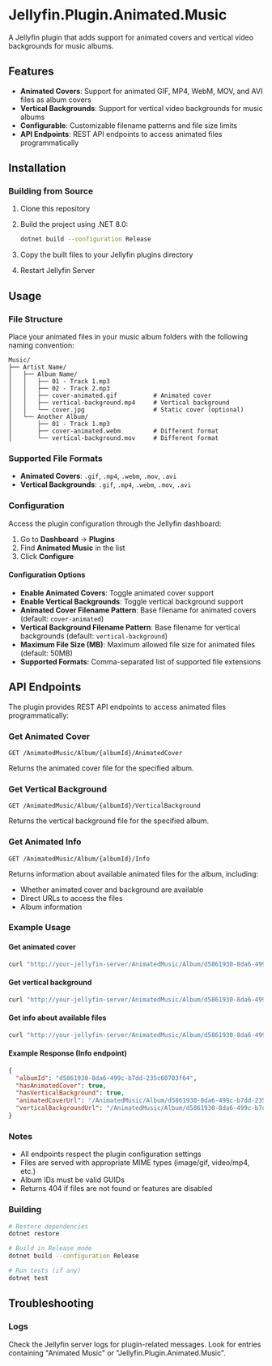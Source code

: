 # Jellyfin.Plugin.Animated.Music

A Jellyfin plugin that adds support for animated covers and vertical video backgrounds for music albums.

## Features

- **Animated Covers**: Support for animated GIF, MP4, WebM, MOV, and AVI files as album covers
- **Vertical Backgrounds**: Support for vertical video backgrounds for music albums
- **Configurable**: Customizable filename patterns and file size limits
- **API Endpoints**: REST API endpoints to access animated files programmatically

## Installation

### Building from Source

1. Clone this repository
2. Build the project using .NET 8.0:

   ```bash
   dotnet build --configuration Release
   ```

3. Copy the built files to your Jellyfin plugins directory
4. Restart Jellyfin Server

## Usage

### File Structure

Place your animated files in your music album folders with the following naming convention:

```
Music/
├── Artist Name/
│   ├── Album Name/
│   │   ├── 01 - Track 1.mp3
│   │   ├── 02 - Track 2.mp3
│   │   ├── cover-animated.gif          # Animated cover
│   │   ├── vertical-background.mp4     # Vertical background
│   │   └── cover.jpg                   # Static cover (optional)
│   └── Another Album/
│       ├── 01 - Track 1.mp3
│       ├── cover-animated.webm         # Different format
│       └── vertical-background.mov     # Different format
```

### Supported File Formats

- **Animated Covers**: `.gif`, `.mp4`, `.webm`, `.mov`, `.avi`
- **Vertical Backgrounds**: `.gif`, `.mp4`, `.webm`, `.mov`, `.avi`

### Configuration

Access the plugin configuration through the Jellyfin dashboard:

1. Go to **Dashboard** → **Plugins**
2. Find **Animated Music** in the list
3. Click **Configure**

#### Configuration Options

- **Enable Animated Covers**: Toggle animated cover support
- **Enable Vertical Backgrounds**: Toggle vertical background support
- **Animated Cover Filename Pattern**: Base filename for animated covers (default: `cover-animated`)
- **Vertical Background Filename Pattern**: Base filename for vertical backgrounds (default: `vertical-background`)
- **Maximum File Size (MB)**: Maximum allowed file size for animated files (default: 50MB)
- **Supported Formats**: Comma-separated list of supported file extensions

## API Endpoints

The plugin provides REST API endpoints to access animated files programmatically:

### Get Animated Cover

```
GET /AnimatedMusic/Album/{albumId}/AnimatedCover
```

Returns the animated cover file for the specified album.

### Get Vertical Background

```
GET /AnimatedMusic/Album/{albumId}/VerticalBackground
```

Returns the vertical background file for the specified album.

### Get Animated Info

```
GET /AnimatedMusic/Album/{albumId}/Info
```

Returns information about available animated files for the album, including:

- Whether animated cover and background are available
- Direct URLs to access the files
- Album information

### Example Usage

#### Get animated cover

```bash
curl "http://your-jellyfin-server/AnimatedMusic/Album/d5861930-8da6-499c-b7dd-235c60703f64/AnimatedCover"
```

#### Get vertical background

```bash
curl "http://your-jellyfin-server/AnimatedMusic/Album/d5861930-8da6-499c-b7dd-235c60703f64/VerticalBackground"
```

#### Get info about available files

```bash
curl "http://your-jellyfin-server/AnimatedMusic/Album/d5861930-8da6-499c-b7dd-235c60703f64/Info"
```

#### Example Response (Info endpoint)

```json
{
  "albumId": "d5861930-8da6-499c-b7dd-235c60703f64",
  "hasAnimatedCover": true,
  "hasVerticalBackground": true,
  "animatedCoverUrl": "/AnimatedMusic/Album/d5861930-8da6-499c-b7dd-235c60703f64/AnimatedCover",
  "verticalBackgroundUrl": "/AnimatedMusic/Album/d5861930-8da6-499c-b7dd-235c60703f64/VerticalBackground"
}
```

### Notes

- All endpoints respect the plugin configuration settings
- Files are served with appropriate MIME types (image/gif, video/mp4, etc.)
- Album IDs must be valid GUIDs
- Returns 404 if files are not found or features are disabled

### Building

```bash
# Restore dependencies
dotnet restore

# Build in Release mode
dotnet build --configuration Release

# Run tests (if any)
dotnet test
```

## Troubleshooting

### Logs

Check the Jellyfin server logs for plugin-related messages. Look for entries containing "Animated Music" or "Jellyfin.Plugin.Animated.Music".
